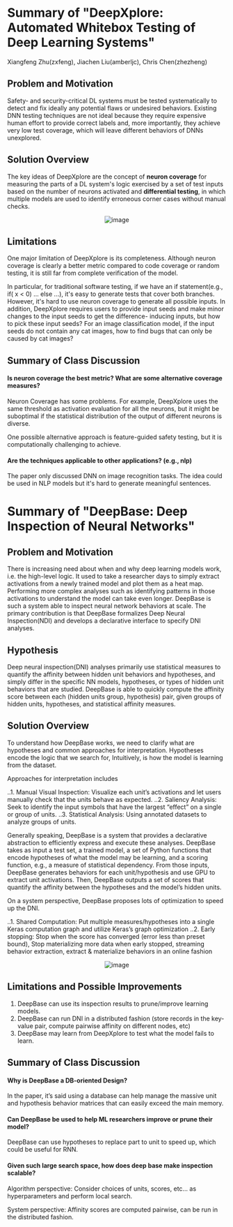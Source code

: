 # Summary of "DeepXplore: Automated Whitebox Testing of Deep Learning Systems"
Xiangfeng Zhu(zxfeng), Jiachen Liu(amberljc), Chris Chen(zhezheng)

## Problem and Motivation

Safety- and security-critical DL systems must be tested systematically to detect and fix ideally any potential flaws or undesired behaviors. Existing DNN testing techniques are not ideal because they require expensive human effort to provide correct labels and, more importantly, they achieve very low test coverage, which will leave different behaviors of DNNs unexplored. 


## Solution Overview

The key ideas of DeepXplore are the concept of **neuron coverage** for measuring the parts of a DL system's logic exercised by a set of test inputs based on the number of neurons activated and **differential testing**, in which multiple models are used to identify erroneous corner cases without manual checks.

<p align="center">
    <img src="http://xzhu27.me/eecs598_summaries/deepXplore.png" alt="image"/>
</p>


## Limitations

One major limitation of DeepXplore is its completeness. Although neuron coverage is clearly a better metric compared to code coverage or random testing, it is still far from complete verification of the model.

In particular, for traditional software testing, if we have an if statement(e.g., if( x < 0) ... else ...), it's easy to generate tests that cover both branches. However, it's hard to use neuron coverage to generate all possible inputs. In addition, DeepXplore requires users to provide input seeds and make minor changes to the input seeds to get the difference- inducing inputs, but how to pick these input seeds? For an image classification model, if the input seeds do not contain any cat images, how to find bugs that can only be caused by cat images? 


## Summary of Class Discussion

#### Is neuron coverage the best metric? What are some alternative coverage measures?

Neuron Coverage has some problems. For example, DeepXplore uses the same threshold as activation evaluation for all the neurons, but it might be suboptimal if the statistical distribution of the output of different neurons is diverse.

One possible alternative approach is feature-guided safety testing, but it is computationally challenging to achieve. 

#### Are the techniques applicable to other applications? (e.g., nlp)

The paper only discussed DNN on image recognition tasks. The idea could be used in NLP models but it's hard to generate meaningful sentences. 

# Summary of "DeepBase: Deep Inspection of Neural Networks"

## Problem and Motivation

There is increasing need about when and why deep learning models work, i.e. the high-level logic. It used to take a researcher days to simply extract activations from a newly trained model and plot them as a heat map. Performing more complex analyses such as identifying patterns in those activations to understand the model can take even longer. DeepBase is such a system able to inspect neural network behaviors at scale. The primary contribution is that DeepBase formalizes Deep Neural Inspection(NDI) and develops a declarative interface to specify DNI analyses.

## Hypothesis

Deep neural inspection(DNI) analyses primarily use statistical measures to quantify the affinity between hidden unit behaviors and hypotheses, and simply differ in the specific NN models, hypotheses, or types of hidden unit behaviors that are studied. 
DeepBase is able to quickly compute the affinity score between each (hidden units group, hypothesis) pair, given groups of hidden units, hypotheses, and statistical affinity measures.



## Solution Overview

To understand how DeepBase works, we need to clarify what are hypotheses and common approaches for interpretation. Hypotheses encode the logic that we search for, Intuitively, is how the model is learning from the dataset. 

Approaches for interpretation includes 

..1. Manual Visual Inspection: Visualize each unit’s activations and let users manually check that the units behave as expected.
..2. Saliency Analysis: Seek to identify the input symbols that have the largest “effect” on a single or group of units.
..3. Statistical Analysis: Using annotated datasets to analyze groups of units.


Generally speaking, DeepBase is a system that provides a declarative abstraction to efficiently express and execute these analyses. DeepBase takes as input a test set, a trained model, a set of Python functions that encode hypotheses of what the model may be learning, and a scoring function, e.g., a measure of statistical dependency. From those inputs, DeepBase generates behaviors for each unit/hypothesis and use GPU to extract unit activations. Then, DeepBase outputs a set of scores that quantify the affinity between the hypotheses and the model’s hidden units. 


On a system perspective, DeepBase proposes lots of optimization to speed up the DNI.

..1.	Shared Computation: Put multiple measures/hypotheses into a single Keras computation graph and utilize Keras’s graph optimization
..2.	Early stopping: Stop when the score has converged (error less than preset bound), Stop materializing more data when early stopped, streaming behavior extraction, extract & materialize behaviors in an online fashion

<p align="center">
    <img src="http://xzhu27.me/eecs598_summaries/deepbase.png" alt="image"/>
</p>


## Limitations and Possible Improvements

1.	DeepBase can use its inspection results to prune/improve learning models.
2.	DeepBase can run DNI in a distributed fashion (store records in the key-value pair, compute pairwise affinity on different nodes, etc)
3.	DeepBase may learn from DeepXplore to test what the model fails to learn.


## Summary of Class Discussion

#### Why is DeepBase a DB-oriented Design?

In the paper, it’s said using a database can help manage the massive unit and hypothesis behavior matrices that can easily exceed the main memory.

#### Can DeepBase be used to help ML researchers improve or prune their model?

DeepBase can use hypotheses to replace part to unit to speed up, which could be useful for RNN.

#### Given such large search space, how does deep base make inspection scalable?

Algorithm perspective: Consider choices of units, scores, etc… as hyperparameters and perform local search.

System perspective: Affinity scores are computed pairwise, can be run in the distributed fashion.



